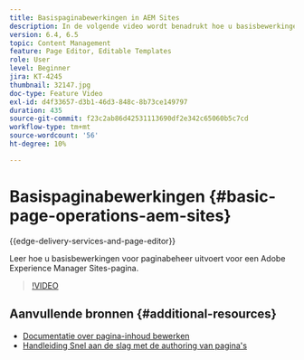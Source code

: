 ```yaml
---
title: Basispaginabewerkingen in AEM Sites
description: In de volgende video wordt benadrukt hoe u basisbewerkingen voor paginabeheer voor een Adobe Experience Manager Sites-pagina kunt uitvoeren.
version: 6.4, 6.5
topic: Content Management
feature: Page Editor, Editable Templates
role: User
level: Beginner
jira: KT-4245
thumbnail: 32147.jpg
doc-type: Feature Video
exl-id: d4f33657-d3b1-46d3-848c-8b73ce149797
duration: 435
source-git-commit: f23c2ab86d42531113690df2e342c65060b5c7cd
workflow-type: tm+mt
source-wordcount: '56'
ht-degree: 10%

---
```


# Basispaginabewerkingen {#basic-page-operations-aem-sites}

{{edge-delivery-services-and-page-editor}}

Leer hoe u basisbewerkingen voor paginabeheer uitvoert voor een Adobe Experience Manager Sites-pagina.

>[!VIDEO](https://video.tv.adobe.com/v/32147?quality=12&learn=on)


## Aanvullende bronnen {#additional-resources}

* [Documentatie over pagina-inhoud bewerken](https://experienceleague.adobe.com/docs/experience-manager-65/authoring/authoring/editing-content.html)
* [Handleiding Snel aan de slag met de authoring van pagina&#39;s](https://experienceleague.adobe.com/docs/experience-manager-cloud-service/sites/authoring/getting-started/quick-start.html)
